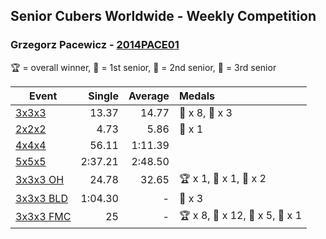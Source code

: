 ## Senior Cubers Worldwide - Weekly Competition
### Grzegorz Pacewicz - [2014PACE01](https://www.worldcubeassociation.org/persons/2014PACE01)

🏆 = overall winner, 🥇 = 1st senior, 🥈 = 2nd senior, 🥉 = 3rd senior

| Event | Single | Average | Medals |
| -- | --: | --: | :-- |
| [3x3x3](grzegorz_pacewicz/333.md) | 13.37 | 14.77 | 🥈 x 8, 🥉 x 3 |
| [2x2x2](grzegorz_pacewicz/222.md) | 4.73 | 5.86 | 🥉 x 1 |
| [4x4x4](grzegorz_pacewicz/444.md) | 56.11 | 1:11.39 |  |
| [5x5x5](grzegorz_pacewicz/555.md) | 2:37.21 | 2:48.50 |  |
| [3x3x3 OH](grzegorz_pacewicz/333oh.md) | 24.78 | 32.65 | 🏆 x 1, 🥇 x 1, 🥈 x 2 |
| [3x3x3 BLD](grzegorz_pacewicz/333bf.md) | 1:04.30 | - | 🥈 x 3 |
| [3x3x3 FMC](grzegorz_pacewicz/333fm.md) | 25 | - | 🏆 x 8, 🥇 x 12, 🥈 x 5, 🥉 x 1 |

<!-- Global site tag (gtag.js) - Google Analytics -->
<script async src="https://www.googletagmanager.com/gtag/js?id=UA-86348435-3"></script>
<script>window.dataLayer = window.dataLayer || []; function gtag() {dataLayer.push(arguments);} gtag('js', new Date()); gtag('config', 'UA-86348435-3');</script>
